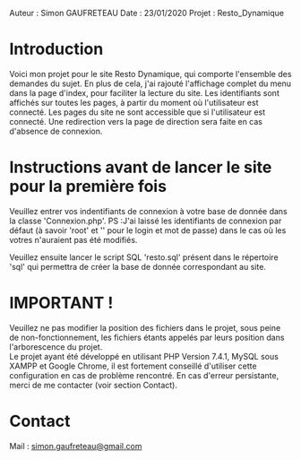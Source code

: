 Auteur : Simon GAUFRETEAU
Date : 23/01/2020
Projet : Resto_Dynamique


# Introduction 
Voici mon projet pour le site Resto Dynamique, qui comporte l'ensemble des demandes du sujet. 
En plus de cela, j'ai rajouté l'affichage complet du menu dans la page d'index, pour faciliter la lecture du site.
Les identifiants sont affichés sur toutes les pages, à partir du moment où l'utilisateur est connecté.
Les pages du site ne sont accessible que si l'utilisateur est connecté. Une redirection vers la page de direction sera
faite en cas d'absence de connexion.


# Instructions avant de lancer le site pour la première fois 
Veuillez entrer vos indentifiants de connexion à votre base de donnée dans la classe 'Connexion.php'.
PS :J'ai laissé les identifiants de connexion par défaut (à savoir 'root' et '' pour le login et mot de passe) dans le 
cas où les votres n'auraient pas été modifiés.

Veuillez ensuite lancer le script SQL 'resto.sql' présent dans le répertoire 'sql' qui permettra de créer la base de donnée 
correspondant au site.


# IMPORTANT ! 
Veuillez ne pas modifier la position des fichiers dans le projet, sous peine de non-fonctionnement, les 
fichiers étants appelés par leurs position dans l'arborescence du projet.  
Le projet ayant été développé en utilisant PHP Version 7.4.1, MySQL sous XAMPP et Google Chrome, il est fortement
conseillé d'utiliser cette configuration en cas de problème rencontré.
En cas d'erreur persistante, merci de me contacter (voir section Contact).


# Contact  
Mail : simon.gaufreteau@gmail.com
